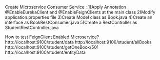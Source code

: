 Create Microservice Consumer Service :
  1)Apply Annotation @EnableEurekaClient and @EnableFeignClients at the main class
  2)Modify application.properties file
  3)Create Model class as Book.java
  4)Create an interface as BookRestConsumer.java
  5)Create a RestController as StudentRestController.java

How to test FeignClient Enabled Microservice?
http://localhost:9100/student/data
http://localhost:9100/student/allBooks
http://localhost:9100/student/getOneBook/501
http://localhost:9100/student/entityData
